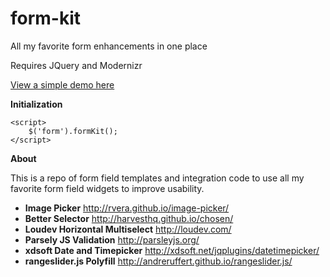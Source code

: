 # form-kit
All my favorite form enhancements in one place


Requires JQuery and Modernizr

[View a simple demo here](http://htmlpreview.github.io/?https://github.com/ninapavlich/form-kit/blob/master/example.html)

**Initialization**

    <script>
        $('form').formKit();
    </script>


**About**

This is a repo of form field templates and integration code to use all my favorite form field widgets to improve usability.

- **Image Picker** http://rvera.github.io/image-picker/
- **Better Selector** http://harvesthq.github.io/chosen/
- **Loudev Horizontal Multiselect** http://loudev.com/
- **Parsely JS Validation** http://parsleyjs.org/
- **xdsoft Date and Timepicker** http://xdsoft.net/jqplugins/datetimepicker/
- **rangeslider.js Polyfill** http://andreruffert.github.io/rangeslider.js/